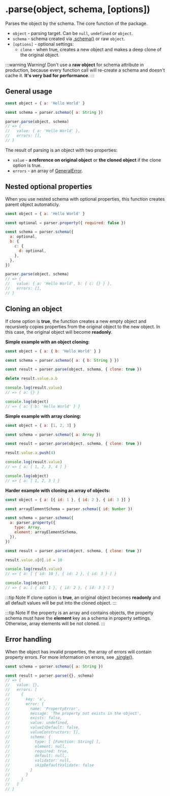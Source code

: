 # .parse(object, schema, [options])

Parses the object by the schema. The core function of the package.

- `object` - parsing target. Can be `null`, `undefined` or `object`.
- `schema` - schema created via [.schema()](./schema.md) or raw `object`.
- `[options]` - optional settings:
  - `clone` - when true, creates a new object and makes a deep clone of the original object.

:::warning Warning!
Don't use a **raw object** for schema attribute in production, because every function call will re-create a schema and doesn't cache it. **It's very bad for performance**.
:::

## General usage

```javascript
const object = { a: 'Hello World' }

const schema = parser.schema({ a: String })

parser.parse(object, schema)
// => {
//   value: { a: 'Hello World' },
//   errors: [],
// }
```

The result of parsing is an object with two properties:

- `value` - **a reference on original object** or **the cloned object** if the clone option is true.
- `errors` - an array of [GeneralError](./types/general-error.md).

## Nested optional properties

When you use nested schema with optional properties, this function creates parent object automaticly.

```javascript
const object = { a: 'Hello World' }

const optional = parser.property({ required: false })

const schema = parser.schema({
  a: optional,
  b: {
    c: {
      d: optional,
    },
  },
})

parser.parse(object, schema)
// => {
//   value: { a: 'Hello World', b: { c: {} } },
//   errors: [],
// }
```

## Cloning an object

If clone option is **true**, the function creates a new empty object and recursively copies properties from the original object to the new object. In this case, the original object will become **readonly**.

**Simple example with an object cloning:**

```javascript
const object = { a: { b: 'Hello World' } }

const schema = parser.schema({ a: { b: String } })

const result = parser.parse(object, schema, { clone: true })

delete result.value.a.b

console.log(result.value)
// => { a: {} }

console.log(object)
// => { a: { b: 'Hello World' } }
```

**Simple example with array cloning:**

```javascript
const object = { a: [1, 2, 3] }

const schema = parser.schema({ a: Array })

const result = parser.parse(object, schema, { clone: true })

result.value.a.push(4)

console.log(result.value)
// => { a: [ 1, 2, 3, 4 ] }

console.log(object)
// => { a: [ 1, 2, 3 ] }
```

**Harder example with cloning an array of objects:**

```javascript
const object = { a: [{ id: 1 }, { id: 2 }, { id: 3 }] }

const arrayElementSchema = parser.schema({ id: Number })

const schema = parser.schema({
  a: parser.property({
    type: Array,
    element: arrayElementSchema,
  }),
})

const result = parser.parse(object, schema, { clone: true })

result.value.a[0].id = 10

console.log(result.value)
// => { a: [ { id: 10 }, { id: 2 }, { id: 3 } ] }

console.log(object)
// => { a: [ { id: 1 }, { id: 2 }, { id: 3 } ] }
```

:::tip Note
If clone option is **true**, an original object becomes **readonly** and all default values will be put into the cloned object.
:::

:::tip Note
If the property is an array and contains objects, the property schema must have the **element** key as a schema in property settings. Otherwise, array elements will be not cloned.
:::

## Error handling

When the object has invalid properties, the array of errors will contain property errors. For more information on errors, see [.single()](./single.md).

```javascript
const schema = parser.schema({ a: String })

const result = parser.parse({}, schema)
// => {
//   value: {},
//   errors: [
//     {
//       key: 'a',
//       error: {
//         name: 'PropertyError',
//         message: 'The property not exists in the object',
//         exists: false,
//         value: undefined,
//         valueIsDefault: false,
//         valueConstructors: [],
//         schema: {
//           type: [ [Function: String] ],
//           element: null,
//           required: true,
//           default: null,
//           validator: null,
//           skipDefaultValidate: false
//         }
//       }
//     }
//   ]
// }
```
